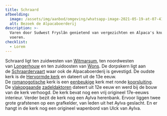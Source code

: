```yaml
---
title: Schraard
afbeelding:
  image: /assets/img/aanbod/omgeving/whatsapp-image-2021-05-19-at-07-41-50.jpeg
  alt: Bezoek de Alpacaboerderij
description: >-
  Varen door Sudwest Fryslân genietend van vergezichten en Alpaca's knuffelen en
  voeren.
checklist:
  - Lorem
---
```


Schraard ligt ten zuidwesten van&nbsp;[Witmarsum](<https://nl.wikipedia.org/wiki/Witmarsum_(Nederland)>), ten noordwesten van&nbsp;[Longerhouw](https://nl.wikipedia.org/wiki/Longerhouw)&nbsp;en ten zuidoosten van&nbsp;[Wons](https://nl.wikipedia.org/wiki/Wons). De dorpskern ligt aan de&nbsp;[Schraardervaart](https://nl.wikipedia.org/w/index.php?title=Schraardervaart&action=edit&redlink=1)&nbsp;waar ook de Alpacaboerderij is gevestigd. De oudste kerk is de&nbsp;[Hervormde kerk](<https://nl.wikipedia.org/wiki/Hervormde_kerk_(Schraard)>)&nbsp;en dateert uit de 13e eeuw. De&nbsp;[romanogotische](https://nl.wikipedia.org/wiki/Romanogotiek)&nbsp;kerk is een&nbsp;[eenbeukige](<https://nl.wikipedia.org/wiki/Beuk_(architectuur)>)&nbsp;kerk met ronde&nbsp;[koorsluiting](https://nl.wikipedia.org/wiki/Koorsluiting). De&nbsp;[vlakopgaande](https://nl.wikipedia.org/wiki/Vlakopgaande_toren)&nbsp;[zadeldaktoren](https://nl.wikipedia.org/wiki/Zadeldaktoren)&nbsp;dateert uit 12e eeuw en werd bij de bouw van de kerk verhoogd. De kerk bevat nog een vrij origineel 17e-eeuws interieur. Verder bezit de kerk nog een Aylva herenbank. Ervoor liggen twee grote grafstenen op een grafkelder, van leden uit het Aylva geslacht. En er hangt in de kerk nog een origineel wapenbord van Ulck van Aylva.
